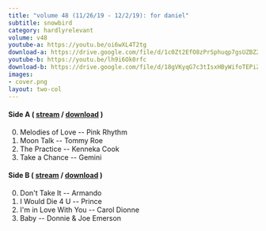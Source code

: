 ```yaml
---
title: "volume 48 (11/26/19 - 12/2/19): for daniel"
subtitle: snowbird
category: hardlyrelevant
volume: v48
youtube-a: https://youtu.be/oi6wXL4T2tg
download-a: https://drive.google.com/file/d/1c0Zt2EfO8zPrSphuqp7gsUZBZ2e4GTt2/view?usp=drivesdk
youtube-b: https://youtu.be/lh9i6Ok0rfc
download-b: https://drive.google.com/file/d/18gVKyqG7c3tIsxHByWifoTEPiZ_XjFCn/view?usp=drivesdk
images:
- cover.png
layout: two-col
---
```

#### Side A ( <a target="_blank" href="{{ page.youtube-a }}">stream</a> / <a target="_blank" href="{{ page.download-a }}">download</a> ) ####
0. Melodies of Love -- Pink Rhythm
1. Moon Talk -- Tommy Roe
2. The Practice -- Kenneka Cook
3. Take a Chance -- Gemini

#### Side B ( <a target="_blank" href="{{ page.youtube-b }}">stream</a> / <a target="_blank" href="{{ page.download-b }}">download</a> ) ####
0. Don't Take It -- Armando
1. I Would Die 4 U -- Prince
2. I'm in Love With You -- Carol Dionne
3. Baby -- Donnie & Joe Emerson
